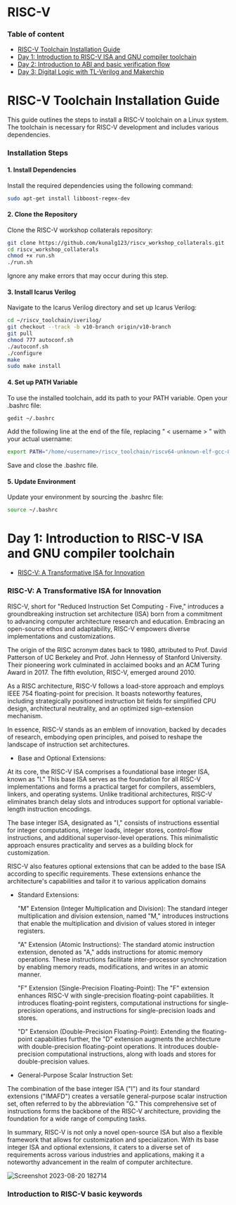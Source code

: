 # RISC-V

### Table of content
- [RISC-V Toolchain Installation Guide](#risc-v-toolchain-installation-guide)
- [Day 1: Introduction to RISC-V ISA and GNU compiler toolchain](#day-1-introduction-to-risc-v-isa-and-gnu-compiler-toolchain)
- [Day 2: Introduction to ABI and basic verification flow](#day-2-introduction-to-abi-and-basic-verification-flow)
- [Day 3: Digital Logic with TL-Verilog and Makerchip](#day-3-digital-logic-with-tl-verilog-and-makerchip)


# RISC-V Toolchain Installation Guide

This guide outlines the steps to install a RISC-V toolchain on a Linux system. The toolchain is necessary for RISC-V development and includes various dependencies.

### Installation Steps
#### 1. Install Dependencies

Install the required dependencies using the following command:
```bash
sudo apt-get install libboost-regex-dev
```
#### 2. Clone the Repository

Clone the RISC-V workshop collaterals repository:

```bash
git clone https://github.com/kunalg123/riscv_workshop_collaterals.git
cd riscv_workshop_collaterals
chmod +x run.sh
./run.sh
```
Ignore any make errors that may occur during this step.
#### 3. Install Icarus Verilog

Navigate to the Icarus Verilog directory and set up Icarus Verilog:

```bash
cd ~/riscv_toolchain/iverilog/
git checkout --track -b v10-branch origin/v10-branch
git pull
chmod 777 autoconf.sh
./autoconf.sh
./configure
make
sudo make install
```
#### 4. Set up PATH Variable

To use the installed toolchain, add its path to your PATH variable. Open your .bashrc file:

```bash
gedit ~/.bashrc
```
Add the following line at the end of the file, replacing " < username > " with your actual username:

```bash
export PATH="/home/<username>/riscv_toolchain/riscv64-unknown-elf-gcc-8.3.0-2019.08.0-x86_64-linux-ubuntu14/bin:$PATH"
```
Save and close the .bashrc file.
#### 5. Update Environment

Update your environment by sourcing the .bashrc file:

```bash
source ~/.bashrc
```

# Day 1: Introduction to RISC-V ISA and GNU compiler toolchain
- [RISC-V: A Transformative ISA for Innovation](#risc-v-a-transformative-isa-for-innovation)
### RISC-V: A Transformative ISA for Innovation

RISC-V, short for "Reduced Instruction Set Computing - Five," introduces a groundbreaking instruction set architecture (ISA) born from a commitment to advancing computer architecture research and education. Embracing an open-source ethos and adaptability, RISC-V empowers diverse implementations and customizations.

The origin of the RISC acronym dates back to 1980, attributed to Prof. David Patterson of UC Berkeley and Prof. John Hennessy of Stanford University. Their pioneering work culminated in acclaimed books and an ACM Turing Award in 2017. The fifth evolution, RISC-V, emerged around 2010.

As a RISC architecture, RISC-V follows a load-store approach and employs IEEE 754 floating-point for precision. It boasts noteworthy features, including strategically positioned instruction bit fields for simplified CPU design, architectural neutrality, and an optimized sign-extension mechanism.

In essence, RISC-V stands as an emblem of innovation, backed by decades of research, embodying open principles, and poised to reshape the landscape of instruction set architectures.


- Base and Optional Extensions:

At its core, the RISC-V ISA comprises a foundational base integer ISA, known as "I." This base ISA serves as the foundation for all RISC-V implementations and forms a practical target for compilers, assemblers, linkers, and operating systems. Unlike traditional architectures, RISC-V eliminates branch delay slots and introduces support for optional variable-length instruction encodings.

The base integer ISA, designated as "I," consists of instructions essential for integer computations, integer loads, integer stores, control-flow instructions, and additional supervisor-level operations. This minimalistic approach ensures practicality and serves as a building block for customization.

RISC-V also features optional extensions that can be added to the base ISA according to specific requirements. These extensions enhance the architecture's capabilities and tailor it to various application domains

- Standard Extensions:

    "M" Extension (Integer Multiplication and Division): The standard integer multiplication and division extension, named "M," introduces instructions that enable the multiplication and division of values stored in integer registers.

    "A" Extension (Atomic Instructions): The standard atomic instruction extension, denoted as "A," adds instructions for atomic memory operations. These instructions facilitate inter-processor synchronization by enabling memory reads, modifications, and writes in an atomic manner.

    "F" Extension (Single-Precision Floating-Point): The "F" extension enhances RISC-V with single-precision floating-point capabilities. It introduces floating-point registers, computational instructions for single-precision operations, and instructions for single-precision loads and stores.

    "D" Extension (Double-Precision Floating-Point): Extending the floating-point capabilities further, the "D" extension augments the architecture with double-precision floating-point operations. It introduces double-precision computational instructions, along with loads and stores for double-precision values.

- General-Purpose Scalar Instruction Set:

The combination of the base integer ISA ("I") and its four standard extensions ("IMAFD") creates a versatile general-purpose scalar instruction set, often referred to by the abbreviation "G." This comprehensive set of instructions forms the backbone of the RISC-V architecture, providing the foundation for a wide range of computing tasks.

In summary, RISC-V is not only a novel open-source ISA but also a flexible framework that allows for customization and specialization. With its base integer ISA and optional extensions, it caters to a diverse set of requirements across various industries and applications, making it a noteworthy advancement in the realm of computer architecture.

![Screenshot 2023-08-20 182714](https://github.com/akhiiasati/IIITB_RISC-V/assets/43675821/5a6ebdcb-952a-4db2-aa9f-175908a42fd6)

### Introduction to RISC-V basic keywords

